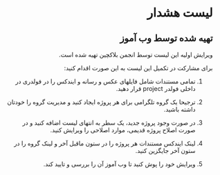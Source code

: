 <div dir="rtl">

# لیست هشدار 
## تهیه شده توسط وب آموز

ویرایش اولیه این لیست توسط انجمن بلاکچین تهیه شده است.

برای مشارکت در تکمیل این لیست به این صورت اقدام کنید:

1. تمامی مستندات شامل فایلهای عکس و رسانه و ایندکس را در فولدری در داخلی فولدر project قرار دهید.

2. ترجیحا یک گروه تلگرامی برای هر پروژه ایجاد کنید و مدیریت گروه را خودتان داشته باشید.

3. در صورت وجود پروژه جدید، یک سطر به انتهای لیست اضافه کنید و در صورت اصلاح پروژه قدیمی، موارد اصلاحی را ویرایش کنید.

4. لینک ایندکس مستندات هر پروژه را در ستون ماقبل آخر و لینک گروه را در ستون آخر جایگزین کنید.

5. ویرایش خود را پوش کنید تا وب آموز آن را بررسی و تایید کند.

</div>
